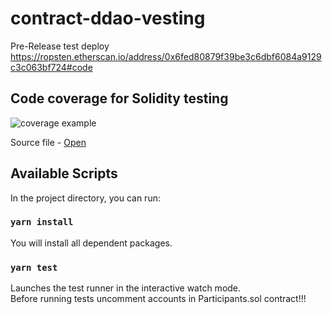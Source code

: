 # contract-ddao-vesting

Pre-Release test deploy
https://ropsten.etherscan.io/address/0x6fed80879f39be3c6dbf6084a9129c3c063bf724#code

## Code coverage for Solidity testing

![coverage example][1]

[1]: https://gateway.pinata.cloud/ipfs/QmUdpaWXhp6YDtpjqRK8CFaMMZSxKRtcn8DhvMLsz9Q15W?preview=1

Source file - [Open](https://gateway.pinata.cloud/ipfs/QmWsPDENiDASVFLc7PkSS38xPpuE7mWUHANeQp11xJUqbU?preview=1)

## Available Scripts

In the project directory, you can run:

### `yarn install`

You will install all dependent packages.

### `yarn test`

Launches the test runner in the interactive watch mode.\
Before running tests uncomment accounts in Participants.sol contract!!!
